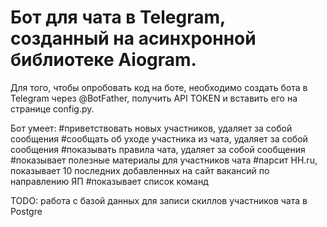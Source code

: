 # Бот для чата в Telegram, созданный на асинхронной библиотеке Aiogram.

Для того, чтобы опробовать код на боте, необходимо создать бота в Telegram через @BotFather, получить API TOKEN и вставить его на странице config.py.

Бот умеет:
#приветствовать новых участников, удаляет за собой сообщения
#сообщать об уходе участника из чата, удаляет за собой сообщения
#показывать правила чата, удаляет за собой сообщения
#показывает полезные материалы для участников чата
#парсит HH.ru, показывает 10 последних добавленных на сайт вакансий по направлению ЯП
#показывает список команд

TODO: работа с базой данных для записи скиллов участников чата в Postgre
